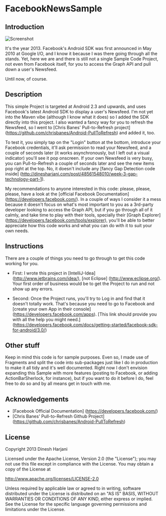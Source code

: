 # FacebookNewsSample

## Introduction

![Screenshot](https://github.com/the7thgoldrunner/facebooknewsfeedsample-android/raw/master/images/facebooknewsfeed-android-holo.png)

It's the year 2013. Facebook's Android SDK was first announced in May 2010 at Google I/O, and I know it because I was there going through all the stands. Yet, here we are and there is still not a single Sample Code Project, not even from Facebook itself, for you to access the Graph API and pull down a user's Newsfeed.

Until now, of course.

## Description

This simple Project is targeted at Android 2.3 and upwards, and uses Facebook's latest Android SDK to display a user's Newsfeed. I'm not yet into the Maven vibe (although I know what it does) so I added the SDK directly into this project. I also wanted a fancy way for you to refresh the Newsfeed, so I went to [Chris Banes' Pull-to-Refresh project] (https://github.com/chrisbanes/Android-PullToRefresh) and added it, too.

To test it, you simply tap on the "Login" button at the bottom, introduce your Facebook credentials, it'll ask permission to read your Newsfeed, and a couple of seconds later (it works asynchronously, but I left out a visual indicator) you'll see it pop onscreen. If your own Newsfeed is very busy, you can Pull-to-Refresh  a couple of seconds later and see the new items pop right at the top. No, it doesn't include any [fancy Gap Detection code inside] (http://dinesharjani.com/post/48561548010/week-3-gap-technology-part-1).

My recommendations to anyone interested in this code: please, please, please, have a look at the [official Facebook Documentation] (https://developers.facebook.com/). In a couple of ways I consider it a mess because it doesn't focus on what's most important to you as a 3rd-party developer looking to access the Graph API, but if you go through all of it calmly, and take time to play with their tools, specially their [Graph Explorer] (https://developers.facebook.com/tools/explorer), you'll be able to better appreciate how this code works and what you can do with it to suit your own needs.

## Instructions

There are a couple of things you need to go through to get this code working for you.

* First: I wrote this project in [IntelliJ-Idea] (http://www.jetbrains.com/idea/), [not Eclipse] (http://www.eclipse.org/). Your first order of business would be to get the Project to run and not show up any errors.

* Second: Once the Project runs, you'll try to Log in and find that it doesn't totally work. That's because you need to go to Facebook and [create your own App in their console] (https://developers.facebook.com/apps). [This link should provide you with all the help you might need.] (https://developers.facebook.com/docs/getting-started/facebook-sdk-for-android/3.0/)

## Other stuff

Keep in mind this code is for sample purposes. Even so, I made use of Fragments and split the code into sub-packages just like I do in production to make it all tidy and it's well documented. Right now I don't envision expanding this Sample with more features (posting to Facebook, or adding ActionBarSherlock, for instance), but if you want to do it before I do, feel free to do so and by all means get in touch with me.

## Acknowledgements

* [Facebook Official Documentation] (https://developers.facebook.com/)
* [Chris Banes' Pull-to-Refresh Github Project] (https://github.com/chrisbanes/Android-PullToRefresh)

## License

Copyright 2013 Dinesh Harjani

Licensed under the Apache License, Version 2.0 (the "License");
you may not use this file except in compliance with the License.
You may obtain a copy of the License at

http://www.apache.org/licenses/LICENSE-2.0

Unless required by applicable law or agreed to in writing, software distributed under the License is distributed on an "AS IS" BASIS, WITHOUT WARRANTIES OR CONDITIONS OF ANY KIND, either express or implied.
See the License for the specific language governing permissions and limitations under the License.
